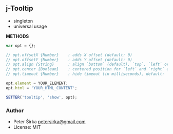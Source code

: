 ## j-Tooltip

- singleton
- universal usage

__METHODS__

```javascript
var opt = {};

// opt.offsetX {Number}    : adds X offset (default: 0)
// opt.offsetY {Number}    : adds Y offset (default: 0)
// opt.align {String}      : align `bottom` (default), `top`, `left` or `right`
// opt.center {Boolean}    : centered position for `left` and `right` align (default: false)
// opt.timeout {Number}    : hide timeout (in milliseconds), default: `undefined`

opt.element = YOUR_ELEMENT;
opt.html = 'YOUR_HTML_CONTENT';

SETTER('tooltip', 'show', opt);
```

### Author

- Peter Širka <petersirka@gmail.com>
- License: MIT